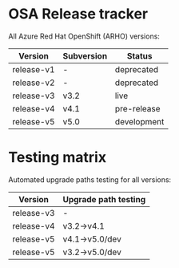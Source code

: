 # OSA Release tracker

All Azure Red Hat OpenShift (ARHO) versions:

|Version|Subversion|Status |
|---|---|---|
|release-v1|-|deprecated|
|release-v2|-|deprecated|
|release-v3|v3.2|live|
|release-v4|v4.1|pre-release|
|release-v5|v5.0|development|

# Testing matrix

Automated upgrade paths testing for all versions:

|Version|Upgrade path testing|
|---|---|
|release-v3|-|
|release-v4|v3.2->v4.1|
|release-v5|v4.1->v5.0/dev|
|release-v5|v3.2->v5.0/dev|
